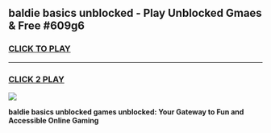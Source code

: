 
## baldie basics unblocked - Play Unblocked Gmaes & Free #609g6
<h3>
<a href="https://news.freeplayer.one?title=baldie_basics_unblocked&ref=26F">CLICK TO PLAY</a></h3>
<hr>

<h3>
<a href="https://news.freeplayer.one?title=baldie_basics_unblocked&ref=26F">CLICK 2 PLAY</a>
  
</h3>

<a href="https://news.freeplayer.one?title=baldie_basics_unblocked&ref=26F/"><img src="https://clearcache.store/games.png"></a>


**baldie basics unblocked games unblocked: Your Gateway to Fun and Accessible Online Gaming**
